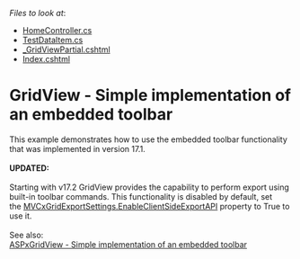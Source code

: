 <!-- default file list -->
*Files to look at*:

* [HomeController.cs](./CS/T611370_CS/Controllers/HomeController.cs)
* [TestDataItem.cs](./CS/T611370_CS/Models/TestDataItem.cs)
* [_GridViewPartial.cshtml](./CS/T611370_CS/Views/Home/_GridViewPartial.cshtml)
* [Index.cshtml](./CS/T611370_CS/Views/Home/Index.cshtml)
<!-- default file list end -->
# GridView - Simple implementation of an embedded toolbar


This example demonstrates how to use the embedded toolbar functionality that was implemented in version 17.1.<br><br><strong>UPDATED:</strong><br><br>Starting with v17.2 GridView provides the capability to perform export using built-in toolbar commands. This functionality is disabled by default, set the <a href="https://documentation.devexpress.com/AspNet/DevExpress.Web.Mvc.MVCxGridExportSettings.EnableClientSideExportAPI.property">MVCxGridExportSettings.EnableClientSideExportAPI</a> property to True to use it. <br><br>See also:<br><a href="https://www.devexpress.com/Support/Center/p/T552217">ASPxGridView - Simple implementation of an embedded toolbar </a>

<br/>


